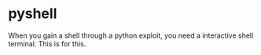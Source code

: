 # pyshell
When you gain a shell through a python exploit, you need a interactive shell terminal. This is for this.
